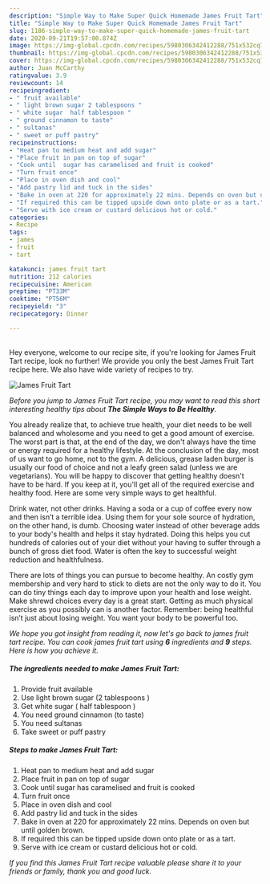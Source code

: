 ```yaml
---
description: "Simple Way to Make Super Quick Homemade James Fruit Tart"
title: "Simple Way to Make Super Quick Homemade James Fruit Tart"
slug: 1186-simple-way-to-make-super-quick-homemade-james-fruit-tart
date: 2020-09-21T19:57:00.874Z
image: https://img-global.cpcdn.com/recipes/5980306342412288/751x532cq70/james-fruit-tart-recipe-main-photo.jpg
thumbnail: https://img-global.cpcdn.com/recipes/5980306342412288/751x532cq70/james-fruit-tart-recipe-main-photo.jpg
cover: https://img-global.cpcdn.com/recipes/5980306342412288/751x532cq70/james-fruit-tart-recipe-main-photo.jpg
author: Juan McCarthy
ratingvalue: 3.9
reviewcount: 14
recipeingredient:
- " fruit available"
- " light brown sugar 2 tablespoons "
- " white sugar  half tablespoon "
- " ground cinnamon to taste"
- " sultanas"
- " sweet or puff pastry"
recipeinstructions:
- "Heat pan to medium heat and add sugar"
- "Place fruit in pan on top of sugar"
- "Cook until  sugar has caramelised and fruit is cooked"
- "Turn fruit once"
- "Place in oven dish and cool"
- "Add pastry lid and tuck in the sides"
- "Bake in oven at 220 for approximately 22 mins. Depends on oven but until golden brown."
- "If required this can be tipped upside down onto plate or as a tart."
- "Serve with ice cream or custard delicious hot or cold."
categories:
- Recipe
tags:
- james
- fruit
- tart

katakunci: james fruit tart 
nutrition: 212 calories
recipecuisine: American
preptime: "PT33M"
cooktime: "PT56M"
recipeyield: "3"
recipecategory: Dinner

---
```

<br>
Hey everyone, welcome to our recipe site, if you're looking for James Fruit Tart recipe, look no further! We provide you only the best James Fruit Tart recipe here. We also have wide variety of recipes to try.
<br>


![James Fruit Tart](https://img-global.cpcdn.com/recipes/5980306342412288/751x532cq70/james-fruit-tart-recipe-main-photo.jpg)

<i>Before you jump to James Fruit Tart recipe, you may want to read this short interesting healthy tips about <strong>The Simple Ways to Be Healthy</strong>.</i>

You already realize that, to achieve true health, your diet needs to be well balanced and wholesome and you need to get a good amount of exercise. The worst part is that, at the end of the day, we don't always have the time or energy required for a healthy lifestyle. At the conclusion of the day, most of us want to go home, not to the gym. A delicious, grease laden burger is usually our food of choice and not a leafy green salad (unless we are vegetarians). You will be happy to discover that getting healthy doesn't have to be hard. If you keep at it, you'll get all of the required exercise and healthy food. Here are some very simple ways to get healthful.

Drink water, not other drinks. Having a soda or a cup of coffee every now and then isn’t a terrible idea. Using them for your sole source of hydration, on the other hand, is dumb. Choosing water instead of other beverage adds to your body's health and helps it stay hydrated. Doing this helps you cut hundreds of calories out of your diet without your having to suffer through a bunch of gross diet food. Water is often the key to successful weight reduction and healthfulness.

There are lots of things you can pursue to become healthy. An costly gym membership and very hard to stick to diets are not the only way to do it. You can do tiny things each day to improve upon your health and lose weight. Make shrewd choices every day is a great start. Getting as much physical exercise as you possibly can is another factor. Remember: being healthful isn’t just about losing weight. You want your body to be powerful too. 


<i>We hope you got insight from reading it, now let's go back to james fruit tart recipe. You can cook james fruit tart using <strong>6</strong> ingredients and <strong>9</strong> steps. Here is how you achieve it.
</i>

##### The ingredients needed to make James Fruit Tart:

1. Provide  fruit available
1. Use  light brown sugar (2 tablespoons )
1. Get  white sugar ( half tablespoon )
1. You need  ground cinnamon (to taste)
1. You need  sultanas
1. Take  sweet or puff pastry


##### Steps to make James Fruit Tart:

1. Heat pan to medium heat and add sugar
1. Place fruit in pan on top of sugar
1. Cook until  sugar has caramelised and fruit is cooked
1. Turn fruit once
1. Place in oven dish and cool
1. Add pastry lid and tuck in the sides
1. Bake in oven at 220 for approximately 22 mins. Depends on oven but until golden brown.
1. If required this can be tipped upside down onto plate or as a tart.
1. Serve with ice cream or custard delicious hot or cold.


<i>If you find this James Fruit Tart recipe valuable please share it to your friends or family, thank you and good luck.</i>
